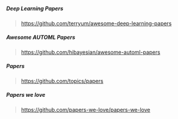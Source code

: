 ##### Deep Learning Papers  
> https://github.com/terryum/awesome-deep-learning-papers  

##### Awesome AUTOML Papers  
> https://github.com/hibayesian/awesome-automl-papers  

##### Papers  
> https://github.com/topics/papers  

##### Papers we love  
> https://github.com/papers-we-love/papers-we-love  
